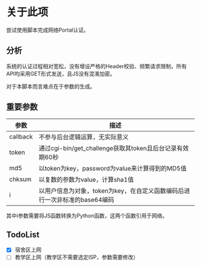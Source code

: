 # 关于此项
尝试使用脚本完成网络Portal认证。

## 分析
系统的认证过程相对宽松，没有增设严格的Header校验、频繁请求限制，所有API均采用GET形式发送，且JS没有混淆加密。

对于本脚本而言难点在于参数的生成。

## 重要参数

| 参数     | 描述                                                                       |
| -------- | -------------------------------------------------------------------------- |
| callback | 不参与后台逻辑运算，无实际意义                                             |
| token    | 通过cgi-bin/get_challenge获取其token且后台记录有效期60秒                   |
| md5      | 以token为key，password为value来计算得到的MD5值                             |
| chksum   | 以复数的参数为value，计算sha1值                                            |
| i        | 以用户信息为对象，token为key，在自定义函数编码后进行一次非标准的base64编码 |

其中i参数需要将JS函数转换为Python函数，这两个函数引用于网络。

## TodoList
- [x] 宿舍区上网
- [ ] 教学区上网（教学区不需要选定ISP，参数需要修改）
